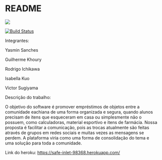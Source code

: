# README

<a href="https://codeclimate.com/github/Victorcrbs/repositoriotesteesi/maintainability"><img src="https://api.codeclimate.com/v1/badges/851c5cdf65f093c86cc5/maintainability" /></a>

[![Build Status](https://travis-ci.com/Victorcrbs/repositoriotesteesi.svg?branch=master)](https://travis-ci.com/Victorcrbs/repositoriotesteesi)


Integrantes: 

Yasmin Sanches

Guilherme Khoury

Rodrigo Ichikawa

Isabella Kuo

Victor Sugiyama

Descrição do trabalho:

O objetivo do software é promover empréstimos de objetos entre a comunidade eachiana de uma forma organizada e segura, quando alunos precisam de itens que esqueceram em casa ou simplesmente não o possuem, como calculadoras, material esportivo e itens de farmácia. Nossa proposta é facilitar a comunicação, pois as trocas atualmente são feitas através de grupos em redes sociais e muitas vezes as mensagens se perdem. A plataforma viria como uma forma de consolidação do tema e uma solução para toda a comunidade.

Link do heroku: https://safe-inlet-98368.herokuapp.com/
